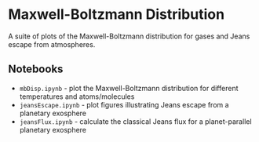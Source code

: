 # Maxwell-Boltzmann Distribution

A suite of plots of the Maxwell-Boltzmann distribution for gases and Jeans escape from
atmospheres.

## Notebooks

 * `mbDisp.ipynb` - plot the Maxwell-Boltzmann distribution for different temperatures and atoms/molecules
 * `jeansEscape.ipynb` - plot figures illustrating Jeans escape from a planetary exosphere
 * `jeansFlux.ipynb` - calculate the classical Jeans flux for a planet-parallel planetary exosphere
